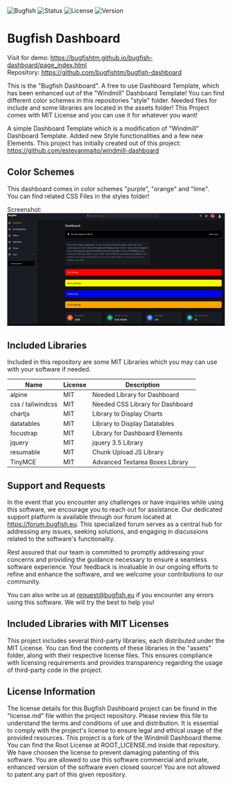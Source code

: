 ![Bugfish](https://img.shields.io/badge/Bugfish-Template-orange)
![Status](https://img.shields.io/badge/Status-Finished-green)
![License](https://img.shields.io/badge/License-GPLv3-black)
![Version](https://img.shields.io/badge/Version-1.0-white)

# Bugfish Dashboard
Visit for demo: https://bugfishtm.github.io/bugfish-dashboard/page_index.html  
Repository: https://github.com/bugfishtm/bugfish-dashboard  

This is the "Bugfish Dashboard". A free to use Dashboard Template, which has been enhanced out of the "Windmill" Dashboard Template! You can find different color schemes in this repositories "style" folder. Needed files for include and some libraries are located in the assets folder! This Project comes with MIT License and you can use it for whatever you want!
				
A simple Dashboard Template which is a modification of "Windmill" Dashboard Template. Added new Style functionalities and a few new Elements. This project has initially created out of this project:  
https://github.com/estevanmaito/windmill-dashboard

## Color Schemes
This dashboard comes in color schemes "purple", "orange" and "lime".  
You can find related CSS Files in the styles folder!

Screenshot:
![Image](./image.png)

## Included Libraries
Included in this repository are some MIT Libraries which you may can use with your software if needed.  

|Name|License|Description|
|--|--|--|
|alpine|MIT|Needed Library for Dashboard|
|css / tailwindcss|MIT|Needed CSS Library for Dashboard|
|chartjs | MIT|Library to Display Charts|
|datatables|MIT|Library to Display Datatables|
|focustrap|MIT|Library for Dashboard Elements|
|jquery|MIT| jquery 3.5 Library|
|resumable|MIT|Chunk Upload JS Library|
|TinyMCE|MIT|Advanced Textarea Boxes Library|

## Support and Requests

In the event that you encounter any challenges or have inquiries while using this software, we encourage you to reach out for assistance. Our dedicated support platform is available through our forum located at https://forum.bugfish.eu. This specialized forum serves as a central hub for addressing any issues, seeking solutions, and engaging in discussions related to the software's functionality.

Rest assured that our team is committed to promptly addressing your concerns and providing the guidance necessary to ensure a seamless software experience. Your feedback is invaluable in our ongoing efforts to refine and enhance the software, and we welcome your contributions to our community.

You can also write us at request@bugfish.eu if you encounter any errors using this software. We will try the best to help you!

## Included Libraries with MIT Licenses

This project includes several third-party libraries, each distributed under the MIT License. You can find the contents of these libraries in the "assets" folder, along with their respective license files. This ensures compliance with licensing requirements and provides transparency regarding the usage of third-party code in the project.


## License Information

The license details for this Bugfish Dashboard project can be found in the "license.md" file within the project repository. Please review this file to understand the terms and conditions of use and distribution. It is essential to comply with the project's license to ensure legal and ethical usage of the provided resources. This project is a fork of the Windmill Dashboard theme. You can find the Root License at ROOT_LICENSE.md inside that repository. We have choosen the license to prevent damaging patenting of this software. You are allowed to use this software commercial and private, enhanced version of the software even closed source! You are not allowed to patent any part of this given repository.